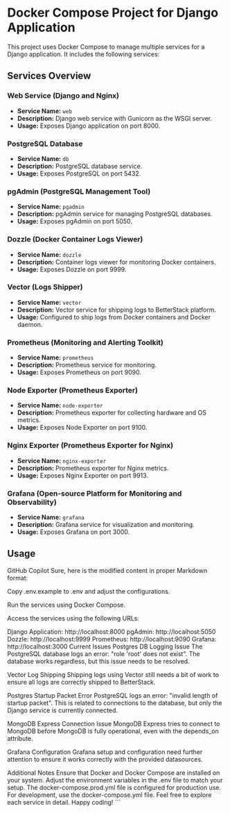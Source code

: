 # Docker Compose Project for Django Application

This project uses Docker Compose to manage multiple services for a Django application. It includes the following services:

## Services Overview

### Web Service (Django and Nginx)
- **Service Name:** `web`
- **Description:** Django web service with Gunicorn as the WSGI server.
- **Usage:** Exposes Django application on port 8000.

### PostgreSQL Database
- **Service Name:** `db`
- **Description:** PostgreSQL database service.
- **Usage:** Exposes PostgreSQL on port 5432.

### pgAdmin (PostgreSQL Management Tool)
- **Service Name:** `pgadmin`
- **Description:** pgAdmin service for managing PostgreSQL databases.
- **Usage:** Exposes pgAdmin on port 5050.

### Dozzle (Docker Container Logs Viewer)
- **Service Name:** `dozzle`
- **Description:** Container logs viewer for monitoring Docker containers.
- **Usage:** Exposes Dozzle on port 9999.

### Vector (Logs Shipper)
- **Service Name:** `vector`
- **Description:** Vector service for shipping logs to BetterStack platform.
- **Usage:** Configured to ship logs from Docker containers and Docker daemon.

### Prometheus (Monitoring and Alerting Toolkit)
- **Service Name:** `prometheus`
- **Description:** Prometheus service for monitoring.
- **Usage:** Exposes Prometheus on port 9090.

### Node Exporter (Prometheus Exporter)
- **Service Name:** `node-exporter`
- **Description:** Prometheus exporter for collecting hardware and OS metrics.
- **Usage:** Exposes Node Exporter on port 9100.

### Nginx Exporter (Prometheus Exporter for Nginx)
- **Service Name:** `nginx-exporter`
- **Description:** Prometheus exporter for Nginx metrics.
- **Usage:** Exposes Nginx Exporter on port 9913.

### Grafana (Open-source Platform for Monitoring and Observability)
- **Service Name:** `grafana`
- **Description:** Grafana service for visualization and monitoring.
- **Usage:** Exposes Grafana on port 3000.

## Usage

GitHub Copilot
Sure, here is the modified content in proper Markdown format:

Copy .env.example to .env and adjust the configurations.

Run the services using Docker Compose.

Access the services using the following URLs:

Django Application: http://localhost:8000
pgAdmin: http://localhost:5050
Dozzle: http://localhost:9999
Prometheus: http://localhost:9090
Grafana: http://localhost:3000
Current Issues
Postgres DB Logging Issue
The PostgreSQL database logs an error: "role 'root' does not exist". The database works regardless, but this issue needs to be resolved.

Vector Log Shipping
Shipping logs using Vector still needs a bit of work to ensure all logs are correctly shipped to BetterStack.

Postgres Startup Packet Error
PostgreSQL logs an error: "invalid length of startup packet". This is related to connections to the database, but only the Django service is currently connected.

MongoDB Express Connection Issue
MongoDB Express tries to connect to MongoDB before MongoDB is fully operational, even with the depends_on attribute.

Grafana Configuration
Grafana setup and configuration need further attention to ensure it works correctly with the provided datasources.

Additional Notes
Ensure that Docker and Docker Compose are installed on your system.
Adjust the environment variables in the .env file to match your setup.
The docker-compose.prod.yml file is configured for production use. For development, use the docker-compose.yml file.
Feel free to explore each service in detail. Happy coding! ```